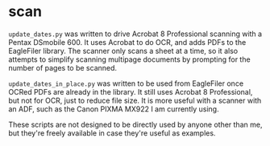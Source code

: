 scan
====

`update_dates.py` was written to drive Acrobat 8 Professional scanning with a Pentax DSmobile 600.  It uses Acrobat to do OCR, and adds PDFs to the EagleFiler library.  The scanner only scans a sheet at a time, so it also attempts to simplify scanning multipage documents by prompting for the number of pages to be scanned.

`update_dates_in_place.py` was written to be used from EagleFiler once OCRed PDFs are already in the library.  It still uses Acrobat 8 Professional, but not for OCR, just to reduce file size.  It is more useful with a scanner with an ADF, such as the Canon PIXMA MX922 I am currently using.

These scripts are not designed to be directly used by anyone other than me, but they're freely available in case they're useful as examples.
